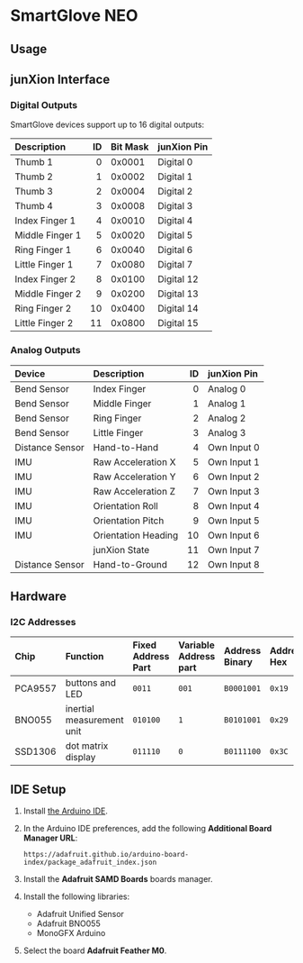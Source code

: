 # SmartGlove NEO

## Usage

## junXion Interface

### Digital Outputs

SmartGlove devices support up to 16 digital outputs:

| Description     |  ID | Bit Mask | junXion Pin |
|:--------------- | ---:|:-------- |:----------- |
| Thumb 1         |   0 | 0x0001   | Digital 0   |
| Thumb 2         |   1 | 0x0002   | Digital 1   |
| Thumb 3         |   2 | 0x0004   | Digital 2   |
| Thumb 4         |   3 | 0x0008   | Digital 3   |
| Index Finger 1  |   4 | 0x0010   | Digital 4   |
| Middle Finger 1 |   5 | 0x0020   | Digital 5   |
| Ring Finger 1   |   6 | 0x0040   | Digital 6   |
| Little Finger 1 |   7 | 0x0080   | Digital 7   |
| Index Finger 2  |   8 | 0x0100   | Digital 12  |
| Middle Finger 2 |   9 | 0x0200   | Digital 13  |
| Ring Finger 2   |  10 | 0x0400   | Digital 14  |
| Little Finger 2 |  11 | 0x0800   | Digital 15  |

### Analog Outputs

| Device          | Description         |  ID | junXion Pin |
|:--------------- |:------------------- | ---:|:----------- |
| Bend Sensor     | Index Finger        |   0 | Analog 0    |
| Bend Sensor     | Middle Finger       |   1 | Analog 1    |
| Bend Sensor     | Ring Finger         |   2 | Analog 2    |
| Bend Sensor     | Little Finger       |   3 | Analog 3    |
| Distance Sensor | Hand-to-Hand        |   4 | Own Input 0 |
| IMU             | Raw Acceleration X  |   5 | Own Input 1 |
| IMU             | Raw Acceleration Y  |   6 | Own Input 2 |
| IMU             | Raw Acceleration Z  |   7 | Own Input 3 |
| IMU             | Orientation Roll    |   8 | Own Input 4 |
| IMU             | Orientation Pitch   |   9 | Own Input 5 |
| IMU             | Orientation Heading |  10 | Own Input 6 |
|                 | junXion State       |  11 | Own Input 7 |
| Distance Sensor | Hand-to-Ground      |  12 | Own Input 8 |

## Hardware

### I2C Addresses

| Chip    | Function                  | Fixed Address Part | Variable Address part | Address Binary | Address Hex |
|:------- |:------------------------- |:------------------ |:--------------------- |:-------------- |:----------- |
| PCA9557 | buttons and LED           | `0011`             | `001`                 | `B0001001`     | `0x19`      |
| BNO055  | inertial measurement unit | `010100`           | `1`                   | `B0101001`     | `0x29`      |
| SSD1306 | dot matrix display        | `011110`           | `0`                   | `B0111100`     | `0x3C`      |

## IDE Setup

1. Install [the Arduino IDE][1].
2. In the Arduino IDE preferences, add the following **Additional Board Manager URL**:

   `https://adafruit.github.io/arduino-board-index/package_adafruit_index.json`

3. Install the **Adafruit SAMD Boards** boards manager.
4. Install the following libraries:
   - Adafruit Unified Sensor
   - Adafruit BNO055
   - MonoGFX Arduino
5. Select the board **Adafruit Feather M0**.

[1]: https://www.arduino.cc/en/Main/Software
